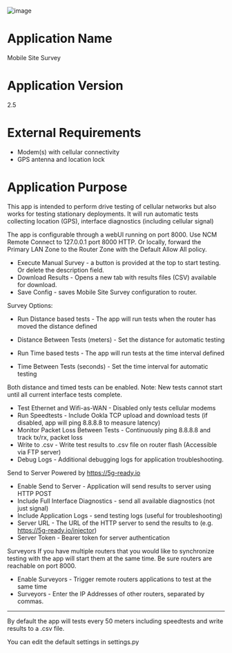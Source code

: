 ![image](https://github.com/cradlepoint/sdk-samples/assets/7169690/6cd0e6c2-79f8-404d-9862-dc7fa3959904)

Application Name
================
Mobile Site Survey


Application Version
===================
2.5


External Requirements
=====================
- Modem(s) with cellular connectivity
- GPS antenna and location lock


Application Purpose
===================
This app is intended to perform drive testing of cellular networks but also works for testing stationary deployments.
It will run automatic tests collecting location (GPS), interface diagnostics (including cellular signal)

The app is configurable through a webUI running on port 8000.  Use NCM Remote Connect to 127.0.0.1 port 8000 HTTP.
Or locally, forward the Primary LAN Zone to the Router Zone with the Default Allow All policy.

* Execute Manual Survey - a button is provided at the top to start testing. Or delete the description field.
* Download Results - Opens a new tab with results files (CSV) available for download.
* Save Config - saves Mobile Site Survey configuration to router.

Survey Options:

* Run Distance based tests - The app will run tests when the router has moved the distance defined
* Distance Between Tests (meters) - Set the distance for automatic testing

* Run Time based tests - The app will run tests at the time interval defined
* Time Between Tests (seconds) - Set the time interval for automatic testing

Both distance and timed tests can be enabled.
Note: New tests cannot start until all current interface tests complete.

* Test Ethernet and Wifi-as-WAN - Disabled only tests cellular modems
* Run Speedtests - Include Ookla TCP upload and download tests (if disabled, app will ping 8.8.8.8 to measure latency)
* Monitor Packet Loss Between Tests - Continuously ping 8.8.8.8 and track tx/rx, packet loss
* Write to .csv - Write test results to .csv file on router flash (Accessible via FTP server)
* Debug Logs - Additional debugging logs for application troubleshooting.

Send to Server
Powered by https://5g-ready.io
* Enable Send to Server - Application will send results to server using HTTP POST
* Include Full Interface Diagnostics - send all available diagnostics (not just signal)
* Include Application Logs - send testing logs (useful for troubleshooting)
* Server URL - The URL of the HTTP server to send the results to (e.g. https://5g-ready.io/injector)
* Server Token - Bearer token for server authentication

Surveyors
If you have multiple routers that you would like to synchronize testing with the app will start them at the same time.
Be sure routers are reachable on port 8000.
* Enable Surveyors - Trigger remote routers applications to test at the same time
* Surveyors - Enter the IP Addresses of other routers, separated by commas.

---

By default the app will tests every 50 meters including speedtests and write results to a .csv file.

You can edit the default settings in settings.py
